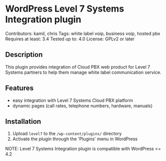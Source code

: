 # WordPress Level 7 Systems Integration plugin

Contributors: kamil, chris
Tags: white label voip, business voip, hosted pbx
Requires at least: 3.4
Tested up to: 4.0
License: GPLv2 or later
 

## Description
This plugin provides integration of Cloud PBX web product for Level 7 Systems partners to help them manage white label communication service.

## Features 
* easy integration with Level 7 Systems Cloud PBX platform
* dynamic pages (call rates, telephone numbers, hardware, manuals)
 
## Installation
1. Upload `level7` to the `/wp-content/plugins/`  directory
2. Activate the plugin through the 'Plugins' menu in WordPress

NOTE: Level 7 Systems Integration plugin is compatible with WordPress <= 4.2
